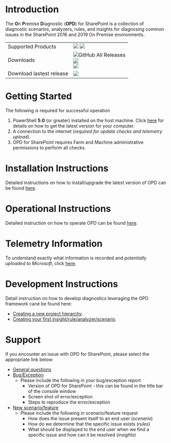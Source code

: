 # Introduction
The **O**n **P**remise **D**iagnostic (**OPD**) for SharePoint is a collection of diagnostic scenarios, analyzers, rules, and insights for
diagnosing common issues in the SharePoint 2016 and 2019 On Premise environments.

<table>
  <tr>
    <td> Supported Products </td>
    <td>
      <img src="https://img.shields.io/static/v1?label=SharePoint&message=2016&color=%231777D6&style=plastic" /> <img src="https://img.shields.io/static/v1?label=SharePoint&message=2019&color=%231777D6&style=plastic" />
    </td>
  </tr>
  <tr>
    <td>Downloads </td>
    <td>
      <img alt="GitHub All Releases" src="https://img.shields.io/github/downloads/onpremdiag/sharepoint/total?color=green&label=Total%20Downloads&style=plastic" /> <br>
      <img src="https://img.shields.io/github/downloads/onpremdiag/sharepoint/2.1.1910.07008/total?style=plastic" /><br>
      <img src="https://img.shields.io/github/downloads/onpremdiag/sharepoint/2.1.1909.25002/total?style=plastic" />
    </td>
  </tr>
  <tr>
    <td> Download lastest release </td>
    <td> <a href="https://github.com/onpremdiag/SharePoint/releases/download/2.1.1910.07008/2.1.1910.07008.zip"><img src="https://img.shields.io/github/v/release/onpremdiag/sharepoint?label=latest%20version&style=plastic" /></a> </td>
  </tr>
</table>

# Getting Started
The following is required for successful operation
1.	PowerShell **5.0** (or greater) installed on the host machine. Click [here](https://github.com/powershell/powershell) for details
on how to get the latest version for your computer.  
2.	A connection to the internet (*required for update checks and telemetry upload*).
3.	OPD for SharePoint requires Farm and Machine administrative permissions to perform all checks.

# Installation Instructions
Detailed instructions on how to install/upgrade the latest version of OPD can be found [here](https://github.com/onpremdiag/SharePoint/blob/master/docs/Installation.md).

# Operational Instructions
Detailed instruction on how to operate OPD can be found [here](https://github.com/onpremdiag/SharePoint/blob/master/docs/HowToUse.md).

# Telemetry Information
To understand exactly what information is recorded and *potentially uploaded to Microsoft*, click [here](https://github.com/onpremdiag/SharePoint/blob/master/docs/TelemetryData.md).

# Development Instructions
Detail instruction on how to develop diagnostics leveraging the OPD framework cane be
found here:

- [Creating a new project hierarchy](https://github.com/onpremdiag/SharePoint/blob/master/docs/NewProduct.md).
- [Creating your first insight/rule/analyzer/scenario](https://github.com/onpremdiag/SharePoint/blob/master/docs/DevelopmentReadme.md).

# Support
If you encounter an issue with OPD for SharePoint, please select the appropriate link below:
- <a href="mailto:opd-support@microsoft.com?subject=[OPD QUESTION] General Questions">General questions</a>
- <a href="mailto:opd-support@microsoft.com?subject=[OPD BUG] Encountered an exception/bug during use">Bug/Exception</a>
  - Please include the following in your bug/exception report
    - Version of OPD for SharePoint - this can be found in the title bar of the console window
    - Screen shot of error/exception
    - Steps to reproduce the error/exception
- <a href="mailto:opd-support@microsoft.com?subject=[OPD REQUEST] New Scenario">New scenario/feature</a>
  - Please include the following in scenario/feature request
    - How does the issue present itself to an end user (*scenario*)
    - How do we determine that the specific issue exists (*rules*)
    - What should be displayed to the end user when we find a specific issue and how can it be resolved (*insights*)
